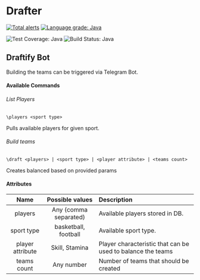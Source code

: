 # Drafter


[![Total alerts](https://img.shields.io/lgtm/alerts/g/gurutt/drafter.svg?logo=lgtm&logoWidth=18&style=popout)](https://lgtm.com/projects/g/gurutt/drafter/alerts/)        [![Language grade: Java](https://img.shields.io/lgtm/grade/java/g/gurutt/drafter.svg?logo=lgtm&logoWidth=18&style=popout)](https://lgtm.com/projects/g/gurutt/drafter/context:java)       

![Test Coverage: Java](https://img.shields.io/codecov/c/github/gurutt/drafter.svg?style=popout)  ![Build Status: Java](https://img.shields.io/travis/com/gurutt/drafter.svg?style=popout)


## Draftify Bot

Building the teams can be triggered via Telegram Bot.


#### Available Commands

###### List Players

`\players <sport type>`

Pulls available players for given sport.

###### Build teams

`\draft <players> | <sport type> | <player attribute> | <teams count>`

Creates balanced based on provided params


#### Attributes

| Name                  | Possible values | Description            |
|:-------------------:  |:--------:| :----------------------|
| players           | Any (comma separated) | Available players stored in DB. |
| sport type            | basketball, football | Available sport type. |
| player attribute       | Skill, Stamina | Player characteristic that can be used to balance the teams |
| teams count        | Any number | Number of teams that should be created |
